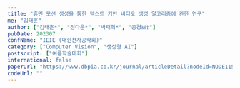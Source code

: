 ```yaml
---
title: "휴먼 모션 생성을 통한 텍스트 기반 비디오 생성 알고리즘에 관한 연구"
me: "김태훈"
author: ["김태훈*", "정다운*", "박재혁*", "공경보†"]
pubDate: 202307
confName: "IEIE (대한전자공학회)"
category: ["Computer Vision", "생성형 AI"]
postscript: ["여름학술대회"]
international: false
paperUrl: "https://www.dbpia.co.kr/journal/articleDetail?nodeId=NODE11522273"
codeUrl: ""
---
```

